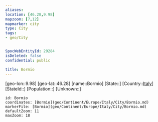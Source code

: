 ```yaml
---
aliases: 
location: [46.28,9.98]
mapzoom: [7,12] 
mapmarker: city 
type: City
tags:
- geo/City


SpocWebEntityId: 29284
isDeleted: false
confidential: public

title: Bormio
---
```

[geo-lon::9.98]
[geo-lat::46.28]
[name::Bormio]
[State::]
[Country::[Italy](geo/Continent/Europe/Italy.md)]
[StateId::]
[Population::]
[Unknown::]


```leaflet
id: Bormio
coordinates: [Bormio](geo/Continent/Europe/Italy/City/Bormio.md)
markerFile: [Bormio](geo/Continent/Europe/Italy/City/Bormio.md)
defaultZoom: 11 
maxZoom: 18
```



